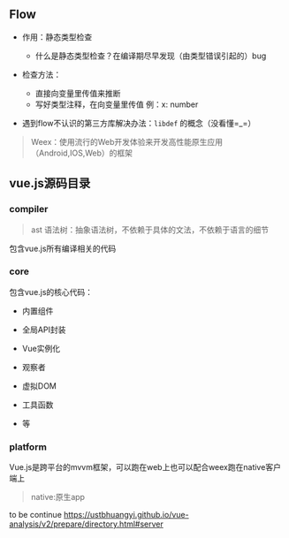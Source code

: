 ## Flow

- 作用：静态类型检查
  - 什么是静态类型检查？在编译期尽早发现（由类型错误引起的）bug

- 检查方法：
  - 直接向变量里传值来推断
  - 写好类型注释，在向变量里传值 例：x: number
- 遇到flow不认识的第三方库解决办法：`libdef` 的概念（没看懂=_=）

> Weex：使用流行的Web开发体验来开发高性能原生应用（Android,IOS,Web）的框架



## vue.js源码目录

### compiler

> ast 语法树：抽象语法树，不依赖于具体的文法，不依赖于语言的细节

包含vue.js所有编译相关的代码

### core

包含vue.js的核心代码：

- 内置组件

- 全局API封装

- Vue实例化

- 观察者

- 虚拟DOM

- 工具函数
- 等

### platform

Vue.js是跨平台的mvvm框架，可以跑在web上也可以配合weex跑在native客户端上

> native:原生app

to be continue https://ustbhuangyi.github.io/vue-analysis/v2/prepare/directory.html#server